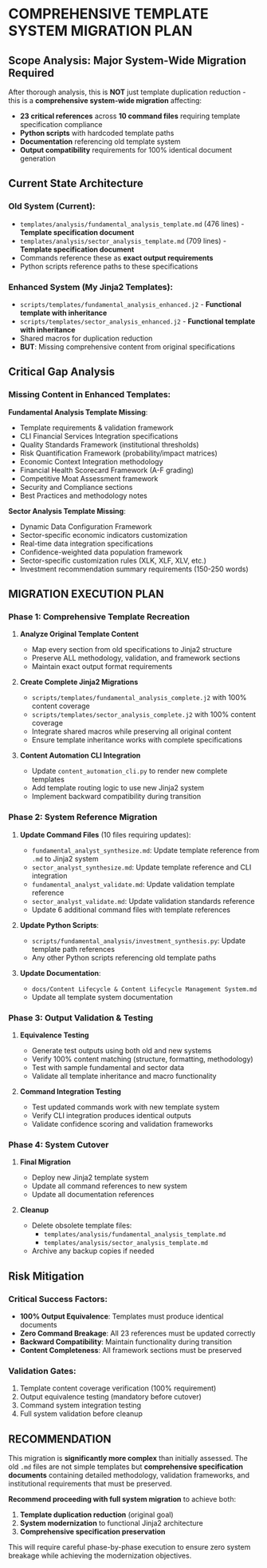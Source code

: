# **COMPREHENSIVE TEMPLATE SYSTEM MIGRATION PLAN**

## **Scope Analysis: Major System-Wide Migration Required**

After thorough analysis, this is **NOT** just template duplication reduction - this is a **comprehensive system-wide migration** affecting:

- **23 critical references** across **10 command files** requiring template specification compliance
- **Python scripts** with hardcoded template paths
- **Documentation** referencing old template system
- **Output compatibility** requirements for 100% identical document generation

## **Current State Architecture**

### **Old System (Current)**:
- `templates/analysis/fundamental_analysis_template.md` (476 lines) - **Template specification document**
- `templates/analysis/sector_analysis_template.md` (709 lines) - **Template specification document**
- Commands reference these as **exact output requirements**
- Python scripts reference paths to these specifications

### **Enhanced System (My Jinja2 Templates)**:
- `scripts/templates/fundamental_analysis_enhanced.j2` - **Functional template with inheritance**
- `scripts/templates/sector_analysis_enhanced.j2` - **Functional template with inheritance**
- Shared macros for duplication reduction
- **BUT**: Missing comprehensive content from original specifications

## **Critical Gap Analysis**

### **Missing Content in Enhanced Templates**:

**Fundamental Analysis Template Missing**:
- Template requirements & validation framework
- CLI Financial Services Integration specifications
- Quality Standards Framework (institutional thresholds)
- Risk Quantification Framework (probability/impact matrices)
- Economic Context Integration methodology
- Financial Health Scorecard Framework (A-F grading)
- Competitive Moat Assessment framework
- Security and Compliance sections
- Best Practices and methodology notes

**Sector Analysis Template Missing**:
- Dynamic Data Configuration Framework
- Sector-specific economic indicators customization
- Real-time data integration specifications
- Confidence-weighted data population framework
- Sector-specific customization rules (XLK, XLF, XLV, etc.)
- Investment recommendation summary requirements (150-250 words)

## **MIGRATION EXECUTION PLAN**

### **Phase 1: Comprehensive Template Recreation**
1. **Analyze Original Template Content**
   - Map every section from old specifications to Jinja2 structure
   - Preserve ALL methodology, validation, and framework sections
   - Maintain exact output format requirements

2. **Create Complete Jinja2 Migrations**
   - `scripts/templates/fundamental_analysis_complete.j2` with 100% content coverage
   - `scripts/templates/sector_analysis_complete.j2` with 100% content coverage
   - Integrate shared macros while preserving all original content
   - Ensure template inheritance works with complete specifications

3. **Content Automation CLI Integration**
   - Update `content_automation_cli.py` to render new complete templates
   - Add template routing logic to use new Jinja2 system
   - Implement backward compatibility during transition

### **Phase 2: System Reference Migration**
1. **Update Command Files** (10 files requiring updates):
   - `fundamental_analyst_synthesize.md`: Update template reference from `.md` to Jinja2 system
   - `sector_analyst_synthesize.md`: Update template reference and CLI integration
   - `fundamental_analyst_validate.md`: Update validation template reference
   - `sector_analyst_validate.md`: Update validation standards reference
   - Update 6 additional command files with template references

2. **Update Python Scripts**:
   - `scripts/fundamental_analysis/investment_synthesis.py`: Update template path references
   - Any other Python scripts referencing old template paths

3. **Update Documentation**:
   - `docs/Content Lifecycle & Content Lifecycle Management System.md`
   - Update all template system documentation

### **Phase 3: Output Validation & Testing**
1. **Equivalence Testing**
   - Generate test outputs using both old and new systems
   - Verify 100% content matching (structure, formatting, methodology)
   - Test with sample fundamental and sector data
   - Validate all template inheritance and macro functionality

2. **Command Integration Testing**
   - Test updated commands work with new template system
   - Verify CLI integration produces identical outputs
   - Validate confidence scoring and validation frameworks

### **Phase 4: System Cutover**
1. **Final Migration**
   - Deploy new Jinja2 template system
   - Update all command references to new system
   - Update all documentation references

2. **Cleanup**
   - Delete obsolete template files:
     - `templates/analysis/fundamental_analysis_template.md`
     - `templates/analysis/sector_analysis_template.md`
   - Archive any backup copies if needed

## **Risk Mitigation**

### **Critical Success Factors**:
- **100% Output Equivalence**: Templates must produce identical documents
- **Zero Command Breakage**: All 23 references must be updated correctly
- **Backward Compatibility**: Maintain functionality during transition
- **Content Completeness**: All framework sections must be preserved

### **Validation Gates**:
1. Template content coverage verification (100% requirement)
2. Output equivalence testing (mandatory before cutover)
3. Command system integration testing
4. Full system validation before cleanup

## **RECOMMENDATION**

This migration is **significantly more complex** than initially assessed. The old `.md` files are not simple templates but **comprehensive specification documents** containing detailed methodology, validation frameworks, and institutional requirements that must be preserved.

**Recommend proceeding with full system migration** to achieve both:
1. **Template duplication reduction** (original goal)
2. **System modernization** to functional Jinja2 architecture
3. **Comprehensive specification preservation**

This will require careful phase-by-phase execution to ensure zero system breakage while achieving the modernization objectives.
